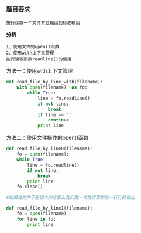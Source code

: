 ### 题目要求

    按行读取一个文件并且输出到标准输出

**分析**

    1、使用文件的open()函数
    2、使用with上下文管理
    按行读取函数readline()的使用

方法一：使用with上下文管理

```python
def read_file_by_line_with(filename):
    with open(filename)  as fo:
        while True:
            line = fo.readline()
            if not line:
                break
            if line == '':
                continue
            print line
```

方法二：使用文件操作的open()函数

```python
def read_file_by_line0(filename):
    fo = open(filename):
    while True:
        line = fo.readline()
        if not line:
            break
        print line
    fo.close()

#如果说文件不是很大的话那么我们就一次性读取然后一行行的输出

def read_file_by_line1(filename):
    fo = open(filename)
    for line in fo:
        print line
```